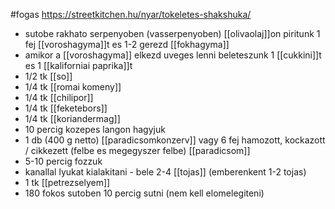 #fogas
https://streetkitchen.hu/nyar/tokeletes-shakshuka/

- sutobe rakhato serpenyoben (vasserpenyoben) [[olivaolaj]]on piritunk 1 fej [[voroshagyma]]t es 1-2 gerezd [[fokhagyma]]
- amikor a [[voroshagyma]] elkezd uveges lenni beleteszunk 1 [[cukkini]]t es 1 [[kaliforniai paprika]]t
- 1/2 tk [[so]]
- 1/4 tk [[romai komeny]]
- 1/4 tk [[chilipor]]
- 1/4 tk [[feketebors]]
- 1/4 tk [[koriandermag]]
- 10 percig kozepes langon hagyjuk
- 1 db (400 g netto) [[paradicsomkonzerv]] vagy 6 fej hamozott, kockazott / cikkezett (felbe es megegyszer felbe) [[paradicsom]]
- 5-10 percig fozzuk
- kanallal lyukat kialakitani - bele 2-4 [[tojas]] (emberenkent 1-2 tojas)
- 1 tk [[petrezselyem]]
- 180 fokos sutoben 10 percig sutni (nem kell elomelegiteni)